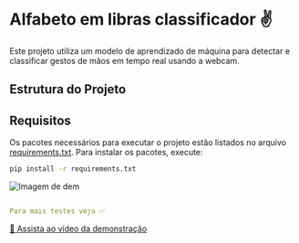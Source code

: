# Alfabeto em libras classificador ✌️

Este projeto utiliza um modelo de aprendizado de máquina para detectar e classificar gestos de mãos em tempo real usando a webcam.

## Estrutura do Projeto

## Requisitos

Os pacotes necessários para executar o projeto estão listados no arquivo [requirements.txt](requirements.txt). Para instalar os pacotes, execute:

```sh
pip install -r requirements.txt
```
  ![Imagem de dem](https://github.com/Msamuelsons/projeto-integrador-libras/blob/main/videos/Gravar_2025_02_22_14_31_33_589.gif)

```yml

Para mais testes veja ✅
```
[🎥 Assista ao vídeo da demonstração](https://github.com/Msamuelsons/projeto-integrador-libras/blob/main/videos/real_time.mp4)
